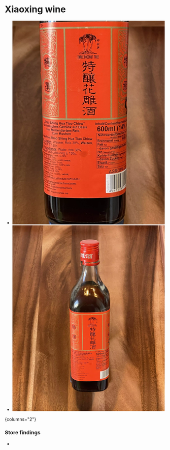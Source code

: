# Xiaoxing wine

<primary-label ref="pantry"/>
<secondary-label ref="cn"/>

* ![Front side](./photos/xiaoxing-three-coconut-tree-total.webp)
* ![Back side](./photos/xiaoxing-three-coconut-tree-label.webp)

{columns="2"}

### Store findings

- [](Pantry-Stores-Suppliers.md#beta-asia-supermarkt)
